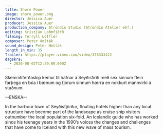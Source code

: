 ```yaml
---
title: Shore Power
image: shore_power.png
director: Jessica Auer
producer: Jessica Auer
production_company: Ströndin Studio (Ströndin Atelier ehf.)
editing: Kristján Loðmfjörð
filming: Terryll Loffler
composer: Peter Hošták
sound_design: Peter Hošták
length_in_min: 35
Trailer: https://player.vimeo.com/video/378333422
dagskra:
  - 2020-08-02T12:20:00.000Z
---
```

Skemmtiferðaskip kemur til hafnar á Seyðisfirði með sex sinnum fleiri farþega en búa í bænum og fjórum sinnum hærra en nokkurt mannvirki á staðnum.

\--ENSKA--

In the harbour town of Seyðisfjörður, floating hotels higher than any local structure have become part of the landscape as cruise ship visitors outnumber the local population six-fold. An Icelandic guide who has worked since his teenage years in the 1990’s voices the changes and challenges that have come to Iceland with this new wave of mass tourism.